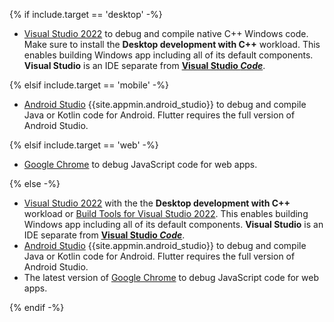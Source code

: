 {% if include.target == 'desktop' -%}

* [Visual Studio 2022][] to debug and compile native C++ Windows code.
  Make sure to install the **Desktop development with C++** workload.
  This enables building Windows app including all of its default components.
  **Visual Studio** is an IDE separate from **[Visual Studio _Code_][]**.

{% elsif include.target == 'mobile' -%}

* [Android Studio][] {{site.appmin.android_studio}} to debug and compile
  Java or Kotlin code for Android.
  Flutter requires the full version of Android Studio.

{% elsif include.target == 'web' -%}

* [Google Chrome][] to debug JavaScript code for web apps.

{% else -%}

* [Visual Studio 2022][] with the the **Desktop development with C++**
  workload or [Build Tools for Visual Studio 2022][]. This enables
  building Windows app including all of its default components.
  **Visual Studio** is an IDE separate from
  **[Visual Studio _Code_][]**.
* [Android Studio][] {{site.appmin.android_studio}} to debug and compile
  Java or Kotlin code for Android.
  Flutter requires the full version of Android Studio.
* The latest version of [Google Chrome][] to debug JavaScript code for web apps.

{% endif -%}

[Android Studio]: https://developer.android.com/studio/install#windows
[Visual Studio 2022]: https://learn.microsoft.com/visualstudio/install/install-visual-studio?view=vs-2022
[Build Tools for Visual Studio 2022]: https://visualstudio.microsoft.com/downloads/#build-tools-for-visual-studio-2022
[Google Chrome]: https://www.google.com/chrome/dr/download/
[Visual Studio _Code_]: https://code.visualstudio.com/

